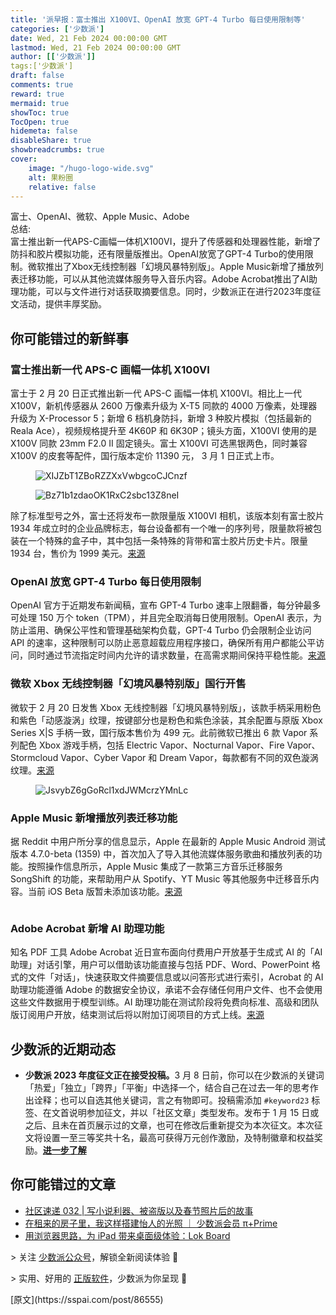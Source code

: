 ```yaml
---
title: '派早报：富士推出 X100VI、OpenAI 放宽 GPT-4 Turbo 每日使用限制等'
categories: ['少数派']
date: Wed, 21 Feb 2024 00:00:00 GMT
lastmod: Wed, 21 Feb 2024 00:00:00 GMT
author: [['少数派']]
tags:['少数派']
draft: false 
comments: true
reward: true 
mermaid: true 
showToc: true 
TocOpen: true 
hidemeta: false 
disableShare: true 
showbreadcrumbs: true 
cover:
    image: "/hugo-logo-wide.svg"
    alt: 果粉圈
    relative: false
---
```


<div>

<div> 富士、OpenAI、微软、Apple Music、Adobe<br/>
总结:<br/>
富士推出新一代APS-C画幅一体机X100VI，提升了传感器和处理器性能，新增了防抖和胶片模拟功能，还有限量版推出。OpenAI放宽了GPT-4 Turbo的使用限制。微软推出了Xbox无线控制器「幻境风暴特别版」。Apple Music新增了播放列表迁移功能，可以从其他流媒体服务导入音乐内容。Adobe Acrobat推出了AI助理功能，可以与文件进行对话获取摘要信息。同时，少数派正在进行2023年度征文活动，提供丰厚奖励。 <div>
<h2>你可能错过的新鲜事</h2><h3>富士推出新一代 APS-C 画幅一体机 X100VI</h3><p>富士于 2 月 20 日正式推出新一代 APS-C 画幅一体机 X100VI。相比上一代 X100V，新机传感器从 2600 万像素升级为 X-T5 同款的 4000 万像素，处理器升级为 X-Processor 5；新增 6 档机身防抖，新增 3 种胶片模拟（包括最新的 Reala Ace），视频规格提升至 4K60P 和 6K30P；镜头方面，X100VI 使用的是 X100V 同款 23mm F2.0 II 固定镜头。富士 X100VI 可选黑银两色，同时兼容 X100V 的皮套等配件，国行版本定价 11390 元， 3 月 1 日正式上市。</p><figure class="image ss-img-wrapper"><img alt="XIJZbT1ZBoRZZXxVwbgcoCJCnzf" src="https://cdn.sspai.com/editor/u_/cnadvulb34tenbpc0pcg?imageView2/2/w/1120/q/90/interlace/1/ignore-error/1"/></figure><figure class="image ss-img-wrapper"><img alt="Bz71b1zdaoOK1RxC2sbc13Z8neI" src="https://cdn.sspai.com/editor/u_/cnadvutb34tenbpc0pd0?imageView2/2/w/1120/q/90/interlace/1/ignore-error/1"/></figure><p>除了标准型号之外，富士还将发布一款限量版 X100VI 相机，该版本刻有富士胶片 1934 年成立时的企业品牌标志，每台设备都有一个唯一的序列号，限量款将被包装在一个特殊的盒子中，其中包括一条特殊的背带和富士胶片历史卡片。限量 1934 台，售价为 1999 美元。<a href="https://m.ithome.com/html/751018.htm">来源</a></p><h3>OpenAI 放宽 GPT-4 Turbo 每日使用限制</h3><p>OpenAI 官方于近期发布新闻稿，宣布 GPT-4 Turbo 速率上限翻番，每分钟最多可处理 150 万个 token（TPM），并且完全取消每日使用限制。OpenAI 表示，为防止滥用、确保公平性和管理基础架构负载，GPT-4 Turbo 仍会限制企业访问 API 的速率，这种限制可以防止恶意超载应用程序接口，确保所有用户都能公平访问，同时通过节流指定时间内允许的请求数量，在高需求期间保持平稳性能。<a href="https://www.pingwest.com/w/292580">来源</a></p><h3>微软 Xbox 无线控制器「幻境风暴特别版」国行开售</h3><p>微软于 2 月 20 日发售 Xbox 无线控制器「幻境风暴特别版」，该款手柄采用粉色和紫色「动感漩涡」纹理，按键部分也是粉色和紫色涂装，其余配置与原版 Xbox Series X|S 手柄一致，国行版本售价为 499 元。此前微软已推出 6 款 Vapor 系列配色 Xbox 游戏手柄，包括 Electric Vapor、Nocturnal Vapor、Fire Vapor、Stormcloud Vapor、Cyber Vapor 和 Dream Vapor，每款都有不同的双色漩涡纹理。<a href="https://m.ithome.com/html/751019.htm">来源</a></p><figure class="image ss-img-wrapper"><img alt="JsvybZ6gGoRcl1xdJWMcrzYMnLc" src="https://cdn.sspai.com/editor/u_/cnadvv5b34tenbpc0pdg?imageView2/2/w/1120/q/90/interlace/1/ignore-error/1"/></figure><h3>Apple Music 新增播放列表迁移功能</h3><p>据 Reddit 中用户所分享的信息显示，Apple 在最新的 Apple Music Android 测试版本 4.7.0-beta (1359) 中，首次加入了导入其他流媒体服务歌曲和播放列表的功能。按照操作信息所示，Apple Music 集成了一款第三方音乐迁移服务 SongShift 的功能，来帮助用户从 Spotify、YT Music 等其他服务中迁移音乐内容。当前 iOS Beta 版暂未添加该功能。<a href="https://www.reddit.com/r/AppleMusic/comments/1at8g93/apple_music_470beta_1359_for_android_apple/#iossharentf">来源</a></p><figure class="ss-imgRows"><img alt="" src="https://cdn.sspai.com/2024/02/21/86afab8a7130dbe4c173032d244c1264.png?imageView2/2/w/1120/q/90/interlace/1/ignore-error/1"/><img alt="" src="https://cdn.sspai.com/2024/02/21/42082c7cf0070f9b81c9e43133784ed6.png?imageView2/2/w/1120/q/90/interlace/1/ignore-error/1"/></figure><h3>Adobe Acrobat 新增 AI 助理功能</h3><p>知名 PDF 工具 Adobe Acrobat 近日宣布面向付费用户开放基于生成式 AI 的「AI 助理」对话引擎，用户可以借助该功能直接与包括 PDF、Word、PowerPoint 格式的文件「对话」，快速获取文件摘要信息或以问答形式进行索引，Acrobat 的 AI 助理功能遵循 Adobe 的数据安全协议，承诺不会存储任何用户文件、也不会使用这些文件数据用于模型训练。AI 助理功能在测试阶段将免费向标准、高级和团队版订阅用户开放，结束测试后将以附加订阅项目的方式上线。<a href="https://www.theverge.com/2024/2/20/24077217/adobe-acrobat-generative-ai-assistant-chatbot-pdf-document">来源</a></p><h2>少数派的近期动态</h2><ul><li><strong>少数派 2023 年度征文正在接受投稿。</strong>3 月 8 日前，你可以在少数派的关键词「热爱」「独立」「跨界」「平衡」中选择一个，结合自己在过去一年的思考作出诠释；也可以自选其他关键词，言之有物即可。投稿需添加 <code>#keyword23</code> 标签、在文首说明参加征文，并以「社区文章」类型发布。发布于 1 月 15 日或之后、且未在首页展示过的文章，也可在修改后重新提交为本次征文。本次征文将设置一至三等奖共十名，最高可获得万元创作激励，及特制徽章和权益奖励。<a href="https://sspai.com/post/86409"><strong>进一步了解</strong></a></li></ul><h2>你可能错过的文章</h2><ul><li><a href="https://sspai.com/post/86538">社区速递 032 | 写小说利器、被盗版以及春节照片后的故事</a></li><li><a href="https://sspai.com/prime/story/lighting-design-for-rented-properties">在租来的房子里，我这样搭建怡人的光照 ｜ 少数派会员 π+Prime</a></li><li><a href="https://sspai.com/post/86288">用浏览器思路，为 iPad 带来桌面级体验：Lok Board</a></li></ul><p>&gt; 关注 <a href="https://sspai.com/s/J71e">少数派公众号</a>，解锁全新阅读体验 📰</p><p>&gt; 实用、好用的 <a href="https://sspai.com/mall">正版软件</a>，少数派为你呈现 🚀</p>
</div></div>
</div>

<div>
[原文](https://sspai.com/post/86555)
</div>

